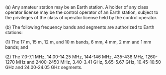 (a) Any amateur station may be an Earth station. A holder of any class operator license may be the control operator of an Earth station, subject to the privileges of the class of operator license held by the control operator.
                                    

(b) The following frequency bands and segments are authorized to Earth stations:

(1) The 17 m, 15 m, 12 m, and 10 m bands, 6 mm, 4 mm, 2 mm and 1 mm bands; and

(2) The 7.0-7.1 MHz, 14.00-14.25 MHz, 144-146 MHz, 435-438 MHz, 1260-1270 MHz and 2400-2450 MHz, 3.40-3.41 GHz, 5.65-5.67 GHz, 10.45-10.50 GHz and 24.00-24.05 GHz segments.

